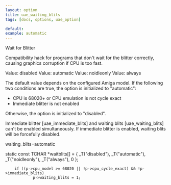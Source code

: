 ```yaml
---
layout: option
title: uae_waiting_blits
tags: [docs, options, uae_option]

default:
example: automatic
---
```


Wait for Blitter

Compatibility hack for programs that don't wait for the blitter correctly,
causing graphics corruption if CPU is too fast.

Value: disabled
Value: automatic
Value: noidleonly
Value: always

The default value depends on the configured Amiga model.
If the following two conditions are true, the option is initialized
to "automatic":
* CPU is 68020+ or CPU emulation is not cycle exact
* Immediate blitter is not enabled

Otherwise, the option is initialized to "disabled".

Immediate blitter [uae_immediate_blits] and waiting blits [uae_waiting_blits]
can't be enabled simultaneously. If immediate blitter is enabled, waiting
blits will be forcefully disabled.

waiting_blits=automatic

static const TCHAR *waitblits[] = { _T("disabled"), _T("automatic"), _T("noidleonly"), _T("always"), 0 };

        if ((p->cpu_model >= 68020 || !p->cpu_cycle_exact) && !p->immediate_blits)
                p->waiting_blits = 1;
